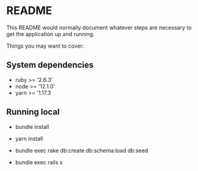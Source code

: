 # README

This README would normally document whatever steps are necessary to get the
application up and running.

Things you may want to cover:

## System dependencies

* ruby >= '2.6.3'
* node >= '12.1.0'
* yarn >= '1.17.3


## Running local

* bundle install

* yarn install

* bundle exec rake db:create db:schema:load db:seed


* bundle exec rails s 
